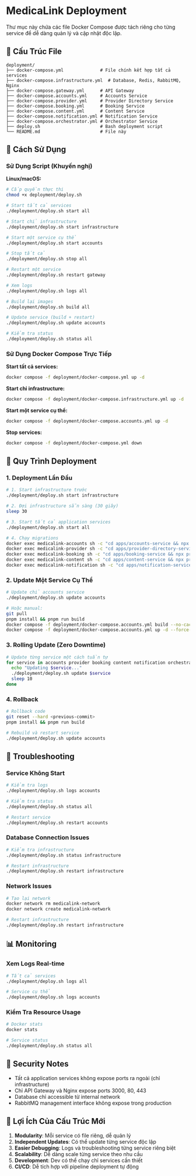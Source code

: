 # MedicaLink Deployment

Thư mục này chứa các file Docker Compose được tách riêng cho từng service để dễ dàng quản lý và cập nhật độc lập.

## 📁 Cấu Trúc File

```
deployment/
├── docker-compose.yml              # File chính kết hợp tất cả services
├── docker-compose.infrastructure.yml  # Database, Redis, RabbitMQ, Nginx
├── docker-compose.gateway.yml      # API Gateway
├── docker-compose.accounts.yml     # Accounts Service
├── docker-compose.provider.yml     # Provider Directory Service
├── docker-compose.booking.yml      # Booking Service
├── docker-compose.content.yml      # Content Service
├── docker-compose.notification.yml # Notification Service
├── docker-compose.orchestrator.yml # Orchestrator Service
├── deploy.sh                       # Bash deployment script
└── README.md                       # File này
```

## 🚀 Cách Sử Dụng

### Sử Dụng Script (Khuyến nghị)

**Linux/macOS:**
```bash
# Cấp quyền thực thi
chmod +x deployment/deploy.sh

# Start tất cả services
./deployment/deploy.sh start all

# Start chỉ infrastructure
./deployment/deploy.sh start infrastructure

# Start một service cụ thể
./deployment/deploy.sh start accounts

# Stop tất cả
./deployment/deploy.sh stop all

# Restart một service
./deployment/deploy.sh restart gateway

# Xem logs
./deployment/deploy.sh logs all

# Build lại images
./deployment/deploy.sh build all

# Update service (build + restart)
./deployment/deploy.sh update accounts

# Kiểm tra status
./deployment/deploy.sh status all
```

### Sử Dụng Docker Compose Trực Tiếp

**Start tất cả services:**
```bash
docker compose -f deployment/docker-compose.yml up -d
```

**Start chỉ infrastructure:**
```bash
docker compose -f deployment/docker-compose.infrastructure.yml up -d
```

**Start một service cụ thể:**
```bash
docker compose -f deployment/docker-compose.accounts.yml up -d
```

**Stop services:**
```bash
docker compose -f deployment/docker-compose.yml down
```

## 🔄 Quy Trình Deployment

### 1. Deployment Lần Đầu

```bash
# 1. Start infrastructure trước
./deployment/deploy.sh start infrastructure

# 2. Đợi infrastructure sẵn sàng (30 giây)
sleep 30

# 3. Start tất cả application services
./deployment/deploy.sh start all

# 4. Chạy migrations
docker exec medicalink-accounts sh -c "cd apps/accounts-service && npx prisma migrate deploy"
docker exec medicalink-provider sh -c "cd apps/provider-directory-service && npx prisma migrate deploy"
docker exec medicalink-booking sh -c "cd apps/booking-service && npx prisma migrate deploy"
docker exec medicalink-content sh -c "cd apps/content-service && npx prisma migrate deploy"
docker exec medicalink-notification sh -c "cd apps/notification-service && npx prisma migrate deploy"
```

### 2. Update Một Service Cụ Thể

```bash
# Update chỉ accounts service
./deployment/deploy.sh update accounts

# Hoặc manual:
git pull
pnpm install && pnpm run build
docker compose -f deployment/docker-compose.accounts.yml build --no-cache
docker compose -f deployment/docker-compose.accounts.yml up -d --force-recreate
```

### 3. Rolling Update (Zero Downtime)

```bash
# Update từng service một cách tuần tự
for service in accounts provider booking content notification orchestrator gateway; do
  echo "Updating $service..."
  ./deployment/deploy.sh update $service
  sleep 10
done
```

### 4. Rollback

```bash
# Rollback code
git reset --hard <previous-commit>
pnpm install && pnpm run build

# Rebuild và restart service
./deployment/deploy.sh update accounts
```

## 🔧 Troubleshooting

### Service Không Start

```bash
# Kiểm tra logs
./deployment/deploy.sh logs accounts

# Kiểm tra status
./deployment/deploy.sh status all

# Restart service
./deployment/deploy.sh restart accounts
```

### Database Connection Issues

```bash
# Kiểm tra infrastructure
./deployment/deploy.sh status infrastructure

# Restart infrastructure
./deployment/deploy.sh restart infrastructure
```

### Network Issues

```bash
# Tạo lại network
docker network rm medicalink-network
docker network create medicalink-network

# Restart infrastructure
./deployment/deploy.sh restart infrastructure
```

## 📊 Monitoring

### Xem Logs Real-time

```bash
# Tất cả services
./deployment/deploy.sh logs all

# Service cụ thể
./deployment/deploy.sh logs accounts
```

### Kiểm Tra Resource Usage

```bash
# Docker stats
docker stats

# Service status
./deployment/deploy.sh status all
```

## 🔐 Security Notes

- Tất cả application services không expose ports ra ngoài (chỉ infrastructure)
- Chỉ API Gateway và Nginx expose ports 3000, 80, 443
- Database chỉ accessible từ internal network
- RabbitMQ management interface không expose trong production

## 🎯 Lợi Ích Của Cấu Trúc Mới

1. **Modularity**: Mỗi service có file riêng, dễ quản lý
2. **Independent Updates**: Có thể update từng service độc lập
3. **Easier Debugging**: Logs và troubleshooting từng service riêng biệt
4. **Scalability**: Dễ dàng scale từng service theo nhu cầu
5. **Development**: Dev có thể chạy chỉ services cần thiết
6. **CI/CD**: Dễ tích hợp với pipeline deployment tự động